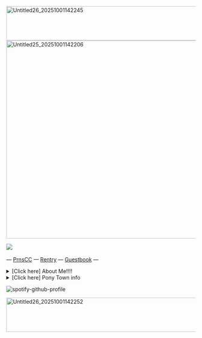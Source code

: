 <img width="746" height="91" alt="Untitled26_20251001142245" src="https://github.com/user-attachments/assets/2a043213-5561-420f-b061-4e6ab6350e50" />

<img width="774" height="526" alt="Untitled25_20251001142206" src="https://github.com/user-attachments/assets/787d8314-388b-48a2-a787-6bd81ac17469" />




  ‎![](https://komarev.com/ghpvc/?username=jaxtoy&color=4D6A75&style=flat&label=VERY+REAL+FANS&base=476)

— [PrnsCC](https://pronouns.cc/@jaxtoy) — [Rentry](https://rentry.co/jaxful) — [Guestbook](https://jaxtoy.atabook.org) —

<details>
    <summary>[Click here] About Me!!!!</summary>
    Hey I'm Lapis/Michael/Jax
  I'm 15 and I'm fictionkin+otherkin
  I really love making ponies on ponytown and I've been playing since 2021

  If I follow you it's because I like your pony
</details>  <details>
    <summary>[Click here] Pony Town info </summary>
    🟢 = You can talk to me
  
  ⛔ = May be busy or not in the mood to talk 
  🌙 = offtab/busy 
  
  I like C+H but most of the time I'm with friends and I'm too shy to approach others. 
  
  I have cover discomfort please don't cover me, otherwise anything is fine.
  
  You'll always find me around the TADC/Glitch Productions area, if not then idk what I'm doing
</details>

![spotify-github-profile](https://spotify-github-profile.kittinanx.com/api/view?uid=31pckevxz6pumgh53wq6n6mop6t4&cover_image=true&theme=natemoo-re&show_offline=false&background_color=121212&interchange=false&bar_color=bc80cf&bar_color_cover=false)



<img width="746" height="91" alt="Untitled26_20251001142252" src="https://github.com/user-attachments/assets/79aee3ac-065b-4e35-9e03-3a1a3af93093" />
